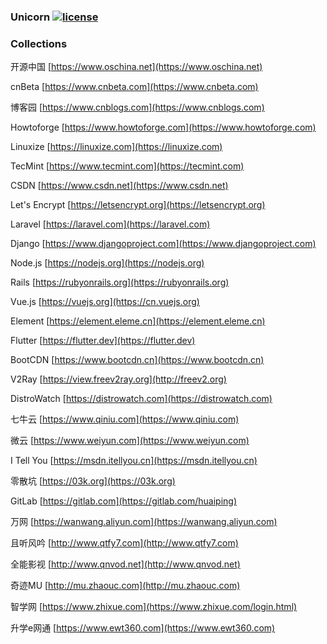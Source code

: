 ### Unicorn [![license](https://img.shields.io/badge/license-MIT-brightgreen.svg?style=flat)](https://github.com/huaiping/unicorn/blob/master/LICENSE)

### Collections
开源中国 [https://www.oschina.net](https://www.oschina.net)  

cnBeta [https://www.cnbeta.com](https://www.cnbeta.com)  

博客园 [https://www.cnblogs.com](https://www.cnblogs.com)  

Howtoforge [https://www.howtoforge.com](https://www.howtoforge.com)  

Linuxize [https://linuxize.com](https://linuxize.com)  

TecMint [https://www.tecmint.com](https://tecmint.com)  

CSDN [https://www.csdn.net](https://www.csdn.net)  

Let's Encrypt [https://letsencrypt.org](https://letsencrypt.org)  

Laravel [https://laravel.com](https://laravel.com)  

Django [https://www.djangoproject.com](https://www.djangoproject.com)  

Node.js [https://nodejs.org](https://nodejs.org)  

Rails [https://rubyonrails.org](https://rubyonrails.org)  

Vue.js [https://vuejs.org](https://cn.vuejs.org)  

Element [https://element.eleme.cn](https://element.eleme.cn)  

Flutter [https://flutter.dev](https://flutter.dev)  

BootCDN [https://www.bootcdn.cn](https://www.bootcdn.cn)  

V2Ray [https://view.freev2ray.org](http://freev2.org)  

DistroWatch [https://distrowatch.com](https://distrowatch.com)  

七牛云 [https://www.qiniu.com](https://www.qiniu.com)  

微云 [https://www.weiyun.com](https://www.weiyun.com)  

I Tell You [https://msdn.itellyou.cn](https://msdn.itellyou.cn)  

零散坑 [https://03k.org](https://03k.org)  

GitLab [https://gitlab.com](https://gitlab.com/huaiping)  

万网 [https://wanwang.aliyun.com](https://wanwang.aliyun.com)  

且听风吟 [http://www.qtfy7.com](http://www.qtfy7.com)  

全能影视 [http://www.qnvod.net](http://www.qnvod.net)  

奇迹MU [http://mu.zhaouc.com](http://mu.zhaouc.com)  

智学网 [https://www.zhixue.com](https://www.zhixue.com/login.html)  

升学e网通 [https://www.ewt360.com](https://www.ewt360.com)
